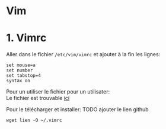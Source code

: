 # Vim

# 1. Vimrc
Aller dans le fichier ```/etc/vim/vimrc``` et ajouter à la fin les lignes:
```
set mouse=a
set number
set tabstop=4
syntax on
```

Pour un utiliser le fichier pour un utilisater:  
Le fichier est trouvable [ici](/.vimrc)

Pour le télécharger et installer:
TODO ajouter le lien github
```
wget lien -O ~/.vimrc
```


